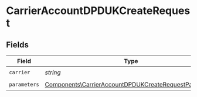# CarrierAccountDPDUKCreateRequest


## Fields

| Field                                                                                                                          | Type                                                                                                                           | Required                                                                                                                       | Description                                                                                                                    |
| ------------------------------------------------------------------------------------------------------------------------------ | ------------------------------------------------------------------------------------------------------------------------------ | ------------------------------------------------------------------------------------------------------------------------------ | ------------------------------------------------------------------------------------------------------------------------------ |
| `carrier`                                                                                                                      | *string*                                                                                                                       | :heavy_check_mark:                                                                                                             | N/A                                                                                                                            |
| `parameters`                                                                                                                   | [Components\CarrierAccountDPDUKCreateRequestParameters](../../Models/Components/CarrierAccountDPDUKCreateRequestParameters.md) | :heavy_check_mark:                                                                                                             | N/A                                                                                                                            |